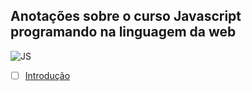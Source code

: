 ## Anotações sobre o curso Javascript programando na linguagem da web
![JS](https://www.alura.com.br/assets/api/share/curso-javascript-programando-na-linguagem-web.png)

- [ ] [Introdução](https://github.com/felipedotcom/Notes/blob/master/Introducao.md) 


